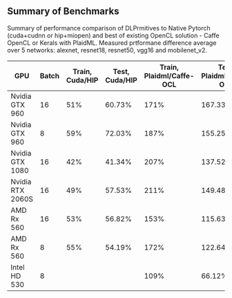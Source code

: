 ## Summary of Benchmarks

Summary of performance comparison of DLPrmitives to Native Pytorch (cuda+cudnn or hip+miopen) and best of existing OpenCL
solution - Caffe OpenCL or Kerals with PlaidML. Measured prtformane difference average over 5 networks:
alexnet, resnet18, resnet50, vgg16 and mobilenet\_v2.

|             GPU|Batch|Train, Cuda/HIP|Test, Cuda/HIP|Train, Plaidml/Caffe-OCL|Test,  Plaidml/Caffe-OCL|
|----------------|-----|---------------|--------------|---------------|--------------|
|  Nvidia GTX 960|   16|            51%|        60.73%|           171%|       167.33%|
|  Nvidia GTX 960|    8|            59%|        72.03%|           187%|       155.25%|
| Nvidia GTX 1080|   16|            42%|        41.34%|           207%|       137.52%|
|Nvidia RTX 2060S|   16|            49%|        57.53%|           211%|       149.48%|
|      AMD Rx 560|   16|            53%|        56.82%|           153%|       115.63%|
|      AMD Rx 560|    8|            55%|        54.19%|           172%|       122.64%|
|    Intel HD 530|    8|               |              |           109%|        66.12%|

